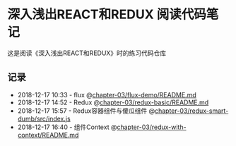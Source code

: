 # 深入浅出REACT和REDUX 阅读代码笔记
这是阅读《深入浅出REACT和REDUX》时的练习代码仓库

## 记录
* 2018-12-17 10:33 - flux @[chapter-03/flux-demo/README.md](#)
* 2018-12-17 14:52 - Redux @[chapter-03/redux-basic/README.md](#)
* 2018-12-17 15:57 - Redux容器组件与傻瓜组件 @[chapter-03/redux-smart-dumb/src/index.js](#)
* 2018-12-17 16:40 - 组件Context @[chapter-03/redux-with-context/README.md](#)

